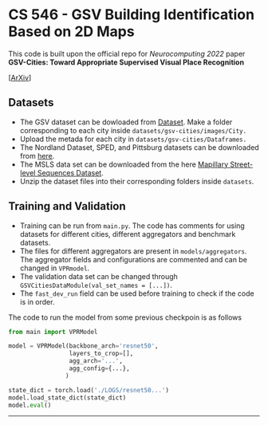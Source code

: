 # CS 546 - GSV Building Identification Based on 2D Maps

This code is built upon the official repo for *Neurocomputing 2022* paper **GSV-Cities: Toward Appropriate Supervised Visual Place Recognition**

[[ArXiv](https://arxiv.org/abs/2210.10239)]

## Datasets
* The GSV dataset can be dowloaded from [Dataset](https://www.kaggle.com/datasets/amaralibey/gsv-cities). Make a folder corresponding to each city inside `datasets/gsv-cities/images/City.`
* Upload the metada for each city in `datasets/gsv-cities/Dataframes.`
* The Nordland Dataset, SPED, and Pittsburg datasets can be downloaded from [here](https://surfdrive.surf.nl/files/index.php/s/sbZRXzYe3l0v67W). 
* The MSLS data set can be downloaded from the here [Mapillary Street-level Sequences Dataset](https://www.mapillary.com/dataset/places).
* Unzip the dataset files into their corresponding folders inside `datasets`.

## Training and Validation
* Training can be run from `main.py`. The code has comments for using datasets for different cities, different aggregators and benchmark datasets.
* The files for different aggregators are present in `models/aggregators`. The aggregator fields and configurations are commented and can be changed in `VPRmodel`. 
* The validation data set can be changed through `GSVCitiesDataModule(val_set_names = [...])`.
* The `fast_dev_run` field can be used before training to check if the code is in order.

The code to run the model from some previous checkpoin is as follows 

```python
from main import VPRModel

model = VPRModel(backbone_arch='resnet50', 
                 layers_to_crop=[],
                 agg_arch='...',
                 agg_config={...},
                )

state_dict = torch.load('./LOGS/resnet50...')
model.load_state_dict(state_dict)
model.eval()

```
---

## 
